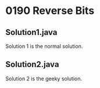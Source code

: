 # 0190 Reverse Bits

## Solution1.java

Solution 1 is the normal solution.

## Solution2.java

Solution 2 is the geeky solution.
